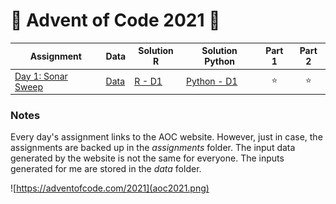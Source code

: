 # 🎄 Advent of Code 2021 🎁

| Assignment | Data | Solution R | Solution Python | Part 1 | Part 2 |
|-------|---|---|---|:-:|:-:|
| [Day 1: Sonar Sweep](https://adventofcode.com/2021/day/1) | [Data](data/day1.txt) | [R - D1](solutionsR/day1.R) | [Python - D1](solutionsPython/day1.py)  | ⭐ | ⭐ |


### Notes
Every day's assignment links to the AOC website. However, just in case, the assignments are backed up in the *assignments* folder. The input data generated by the website is not the same for everyone. The inputs generated for me are stored in the *data* folder.

![https://adventofcode.com/2021](aoc2021.png)

